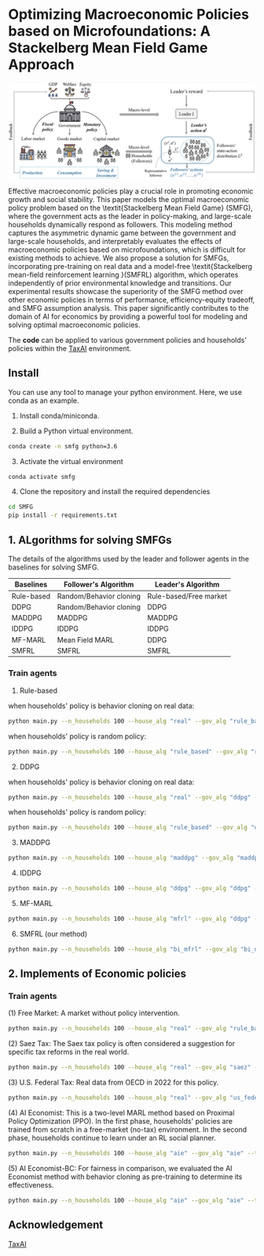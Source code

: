 # Optimizing Macroeconomic Policies based on Microfoundations: A Stackelberg Mean Field Game Approach

<div style="text-align:center">
  <img src="./img/smfg.png" alt="示例图片" >
  <figcaption style="text-align:center;"></figcaption>
</div>

Effective macroeconomic policies play a crucial role in promoting economic growth and social stability. This paper models the optimal macroeconomic policy problem based on the \textit{Stackelberg Mean Field Game} (SMFG), where the government acts as the leader in policy-making, and large-scale households dynamically respond as followers. This modeling method captures the asymmetric dynamic game between the government and large-scale households, and interpretably evaluates the effects of macroeconomic policies based on microfoundations, which is difficult for existing methods to achieve. We also propose a solution for SMFGs, incorporating pre-training on real data and a model-free \textit{Stackelberg mean-field reinforcement learning }(SMFRL) algorithm, which operates independently of prior environmental knowledge and transitions. Our experimental results showcase the superiority of the SMFG method over other economic policies in terms of performance, efficiency-equity tradeoff, and SMFG assumption analysis. This paper significantly contributes to the domain of AI for economics by providing a powerful tool for modeling and solving optimal macroeconomic policies.

The **code** can be applied to various government policies and households' policies within the [TaxAI](https://github.com/jidiai/TaxAI) environment.

## Install

You can use any tool to manage your python environment. Here, we use conda as an example.

1. Install conda/miniconda.

2. Build a Python virtual environment.

```bash
conda create -n smfg python=3.6
```

3. Activate the virtual environment

```bash
conda activate smfg
```

4. Clone the repository and install the required dependencies

```bash 
cd SMFG
pip install -r requirements.txt
```

## 1. ALgorithms for solving SMFGs

The details of the algorithms used by the leader and follower agents in the baselines for solving SMFG.

| Baselines  | Follower's Algorithm    | Leader's Algorithm     |
| ---------- | ----------------------- | ---------------------- |
| Rule-based | Random/Behavior cloning | Rule-based/Free market |
| DDPG       | Random/Behavior cloning | DDPG                   |
| MADDPG     | MADDPG                  | MADDPG                 |
| IDDPG      | IDDPG                   | IDDPG                  |
| MF-MARL    | Mean Field MARL         | DDPG                   |
| SMFRL      | SMFRL                   | SMFRL                  |

### Train agents

1. Rule-based

when households' policy is behavior cloning on real data:

```bash
python main.py --n_households 100 --house_alg "real" --gov_alg "rule_based" --task "gdp" --seed 8 --hidden_size 128 --q_lr 3e-4 --p_lr 3e-4 --batch_size 128 
```

when households' policy is random policy:

```bash
python main.py --n_households 100 --house_alg "rule_based" --gov_alg "rule_based" --task "gdp" --seed 8 --hidden_size 128 --q_lr 3e-4 --p_lr 3e-4 --batch_size 128 
```

2. DDPG

when households' policy is behavior cloning on real data:

```bash
python main.py --n_households 100 --house_alg "real" --gov_alg "ddpg" --task "gdp" --seed 8 --hidden_size 128 --q_lr 3e-4 --p_lr 3e-4 --batch_size 128 
```

when households' policy is random policy:

```bash
python main.py --n_households 100 --house_alg "rule_based" --gov_alg "ddpg" --task "gdp" --seed 8 --hidden_size 128 --q_lr 3e-4 --p_lr 3e-4 --batch_size 128 
```

3. MADDPG

```bash
python main.py --n_households 100 --house_alg "maddpg" --gov_alg "maddpg" --task "gdp" --seed 112 --hidden_size 128 --q_lr 3e-4 --p_lr 3e-4 --batch_size 128 
```

4. IDDPG

```bash
python main.py --n_households 100 --house_alg "ddpg" --gov_alg "ddpg" --task "gdp" --seed 8 --hidden_size 128 --q_lr 3e-4 --p_lr 3e-4 --batch_size 128 
```

5. MF-MARL

```bash
python main.py --n_households 100 --house_alg "mfrl" --gov_alg "ddpg" --task "gdp" --seed 8 --hidden_size 128 --q_lr 3e-4 --p_lr 3e-4 --batch_size 128 
```

6. SMFRL (our method)

```bash
python main.py --n_households 100 --house_alg "bi_mfrl" --gov_alg "bi_ddpg" --task "gdp" --seed 8 --hidden_size 128 --q_lr 3e-4 --p_lr 3e-4 --batch_size 128 
```



## 2. Implements of Economic policies

### Train agents

(1) Free Market: A market without policy intervention.

```bash
python main.py --n_households 100 --house_alg "real" --gov_alg "rule_based" --task "gdp" --seed 112 --hidden_size 128 --q_lr 3e-4 --p_lr 3e-4 --batch_size 128 
```

(2) Saez Tax: The Saex tax policy is often considered a suggestion for specific tax reforms in the real world.

```bash
python main.py --n_households 100 --house_alg "real" --gov_alg "saez" --task "gdp" --seed 112 --hidden_size 128 --q_lr 3e-4 --p_lr 3e-4 --batch_size 128 
```

(3) U.S. Federal Tax: Real data from OECD in 2022 for this policy.

```bash
python main.py --n_households 100 --house_alg "real" --gov_alg "us_federal" --task "gdp" --seed 112 --hidden_size 128 --q_lr 3e-4 --p_lr 3e-4 --batch_size 128
```

(4) AI Economist: This is a two-level MARL method based on Proximal Policy Optimization (PPO). In the first phase, households' policies are trained from scratch in a free-market (no-tax) environment. In the second phase, households continue to learn under an RL social planner.

```bash
python main.py --n_households 100 --house_alg "aie" --gov_alg "aie" --task "gdp" --seed 112 --hidden_size 128 --q_lr 3e-4 --p_lr 3e-4 --batch_size 128 
```

(5) AI Economist-BC: For fairness in comparison, we evaluated the AI Economist method with behavior cloning as pre-training to determine its effectiveness.

```bash
python main.py --n_households 100 --house_alg "aie" --gov_alg "aie" --task "gdp" --seed 112 --hidden_size 128 --q_lr 3e-4 --p_lr 3e-4 --batch_size 128 
```




## Acknowledgement

[TaxAI](https://github.com/jidiai/TaxAI)

